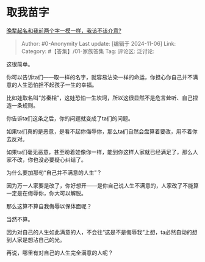 # 取我苗字
[晚辈起名和我前两个字一模一样，我该不该介意?](https://www.zhihu.com/question/666130607/answer/24003965612)

> Author: #0-Anonymity
> Last update: [编辑于 2024-11-06]
> Link:
> Category: #【答集】/01-家族答集
> Tag:
> 评论区:
> 泛讨论:

这很简单。

你可以告诉ta们——取一样的名字，就容易沾染一样的命运，你担心你自己并不满意的人生恐怕担不起孩子一生的幸福。

比如娃取名叫“苏秦桧”，这娃恐怕一生坎坷，所以这很显然不是危言耸听、自己捏造一条规则。

你告诉ta们这条之后，你的问题就变成了ta们的问题。

如果ta们真的是恶意，是看不起你侮辱你，那么ta们自然会盘算着要改，用不着你去反对。

如果ta们毫无恶意，甚至盼着娃像你一样，能到你这样人家就已经满足了，那么人家不改，你也没必要疑心纠结了。

为什么要加那句“自己并不满意的人生”？

因为万一人家要是改了，你好想开——是你自己说人生不满意的，人家改了不能算一定是在侮辱你，你大可以解脱。

那么这算不算自我侮辱以保体面呢？

当然不算。

因为对自己的人生如此满意的人，不会往“这是不是侮辱我”上想，ta必然自动的想到人家是想沾自己的光。

再说，哪里有对自己的人生完全满意的人呢？
